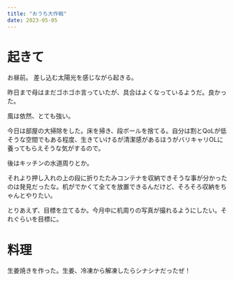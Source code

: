 ```yaml
---
title: "おうち大作戦"
date: 2023-05-05
---
```



# 起きて
お昼前。
差し込む太陽光を感じながら起きる。

昨日まで母はまだゴホゴホ言っていたが、具合はよくなっているようだ。良かった。

風は依然、とても強い。

今日は部屋の大掃除をした。床を掃き、段ボールを捨てる。自分は割とQoLが低そうな空間でもある程度、生きていけるが清潔感があるほうがバリキャリOLに養ってもらえそうな気がするので。

後はキッチンの水道周りとか。

それより押し入れの上の段に折りたたみコンテナを収納できそうな事が分かったのは発見だったな。机がでかくて全てを放置できるんだけど、そろそろ収納をちゃんとやりたい。

とりあえず、目標を立てるか。今月中に机周りの写真が撮れるようにしたい。それぐらいを目標に。

# 料理
生姜焼きを作った。生姜、冷凍から解凍したらシナシナだったぜ！